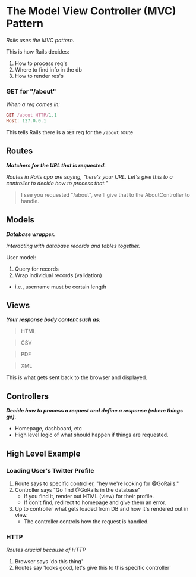 # The Model View Controller (MVC) Pattern

_Rails uses the MVC pattern._

This is how Rails decides: 
1. How to process req's
2. Where to find info in the db
3. How to render res's

### GET for "/about"
_When a req comes in:_
```ruby
GET /about HTTP/1.1
Host: 127.0.0.1
```
This tells Rails there is a `GET` req for the `/about` route

## Routes

***Matchers for the URL that is requested.***

_Routes in Rails app are saying, "here's your URL. Let's give this to a controller to decide how to process that."_

> I see you requested "/about", we'll give that to the AboutController to handle.

## Models

***Database wrapper.***

_Interacting with database records and tables together._

User model:
1. Query for records
2. Wrap individual records (validation)
  - i.e., username must be certain length

## Views

***Your response body content such as:***

> HTML

> CSV

> PDF

> XML

This is what gets sent back to the browser and displayed.

## Controllers

***Decide how to process a request and define a response (where things go).***

-  Homepage, dashboard, etc
-  High level logic of what should happen if things are requested.

## High Level Example 
### Loading User's Twitter Profile

1. Route says to specific controller, "hey we're looking for @GoRails."
2. Controller says "Go find @GoRails in the database"
   -  If you find it, render out HTML (view) for their profile.
   -  If don't find, redirect to homepage and give them an error.
3. Up to controller what gets loaded from DB and how it's rendered out in view.
   -  The controller controls how the request is handled.

### HTTP
_Routes crucial because of HTTP_
1. Browser says 'do this thing'
2. Routes say 'looks good, let's give this to this specific controller'
